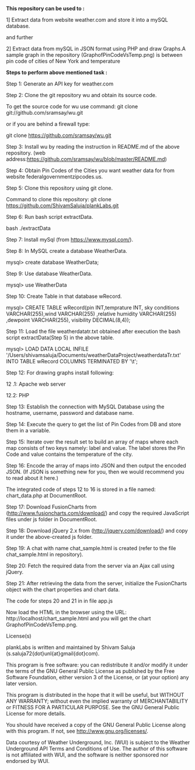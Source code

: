 <b>This repository can be used to :</b>

1] Extract data from website weather.com and store it into a mySQL database.

and further

2] Extract data from mySQL in JSON format using PHP and draw Graphs.A sample graph in the repository (GraphofPinCodeVsTemp.png) is between pin code of cities of New York and temperature



<b>Steps to perform above mentioned task : </b>

Step 1: Generate an API key for weather.com

Step 2: Clone the git repository wu and obtain its source code.

To get the source code for wu use command: git clone git://github.com/sramsay/wu.git

or if you are behind a firewall type:

git clone https://github.com/sramsay/wu.git

Step 3: Install wu by reading the instruction in README.md of the above repository. (web address:https://github.com/sramsay/wu/blob/master/README.md)

Step 4: Obtain Pin Codes of the Cities you want weather data for from website federalgovernmentzipcodes.us.

Step 5: Clone this repository using git clone.

Command to clone this repository: git clone https://github.com/ShivamSaluja/plankLabs.git

Step 6: Run bash script extractData.

bash ./extractData

Step 7: Install mySql (from https://www.mysql.com/).

Step 8: In MySQL create a database WeatherData.

mysql> create database WeatherData;

Step 9: Use database WeatherData.

mysql> use WeatherData

Step 10: Create Table in that database wRecord.

mysql> CREATE TABLE wRecord(pin INT,temprature INT, sky conditions VARCHAR(255),wind VARCHAR(255) ,relative humidity VARCHAR(255) ,dewpoint VARCHAR(255), visibility DECIMAL(8,4));

Step 11: Load the file weatherdatatr.txt obtained after execution the bash script extractData(Step 5) in the above table.

mysql> LOAD DATA LOCAL INFILE '/Users/shivamsaluja/Documents/weatherDataProject/weatherdataTr.txt' INTO TABLE wRecord COLUMNS TERMINATED BY '\t';

Step 12: For drawing graphs install  following:

12 .1: Apache web server

12.2: PHP

Step 13: Establish the connection with MySQL Database using the hostname, username, password and database name.

Step 14: Execute the query to get the list of Pin Codes from DB and store them in a variable.

Step 15: Iterate over the result set to build an array of maps where each map consists of two keys namely: label and value. The label stores the Pin Code and value contains the temperature of the city.

Step 16: Encode the array of maps into JSON and then output the encoded JSON. (If JSON is something new for you, then we would recommend you to read about it here.)

The integrated code of steps 12 to 16 is stored in a file named: chart_data.php at DocumentRoot.

Step 17: Download FusionCharts from (http://www.fusioncharts.com/download/) and copy the required JavaScript files under js folder in DocumentRoot.

Step 18: Download jQuery 2.x  from (http://jquery.com/download/) and copy it under the above-created js folder.

Step 19: A chat with name chat_sample.html is created (refer to the file chat_sample.html in repository).

Step 20: Fetch the required data from the server via an Ajax call using jQuery.

Step 21: After retrieving the data from the server, initialize the FusionCharts object with the chart properties and chart data.

The code for steps 20 and 21 in in file app.js

Now load the HTML in the browser using the URL: http://localhost/chart_sample.html and you will get the chart GraphofPinCodeVsTemp.png.

License(s)

plankLabs is written and maintained by Shivam Saluja (s.saluja72{dot}unl{at}gmail{dot}com).

This program is free software: you can redistribute it and/or modify it under the terms of the GNU General Public License as published by the Free Software Foundation, either version 3 of the License, or (at your option) any later version.

This program is distributed in the hope that it will be useful, but WITHOUT ANY WARRANTY; without even the implied warranty of MERCHANTABILITY or FITNESS FOR A PARTICULAR PURPOSE. See the GNU General Public License for more details.

You should have received a copy of the GNU General Public License along with this program. If not, see http://www.gnu.org/licenses/.

Data courtesy of Weather Underground, Inc. (WUI) is subject to the Weather Underground API Terms and Conditions of Use. The author of this software is not affiliated with WUI, and the software is neither sponsored nor endorsed by WUI.
